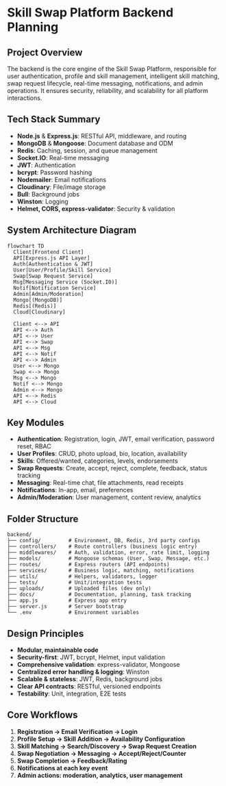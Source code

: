 # Skill Swap Platform Backend Planning

## Project Overview
The backend is the core engine of the Skill Swap Platform, responsible for user authentication, profile and skill management, intelligent skill matching, swap request lifecycle, real-time messaging, notifications, and admin operations. It ensures security, reliability, and scalability for all platform interactions.

## Tech Stack Summary
- **Node.js** & **Express.js**: RESTful API, middleware, and routing
- **MongoDB** & **Mongoose**: Document database and ODM
- **Redis**: Caching, session, and queue management
- **Socket.IO**: Real-time messaging
- **JWT**: Authentication
- **bcrypt**: Password hashing
- **Nodemailer**: Email notifications
- **Cloudinary**: File/image storage
- **Bull**: Background jobs
- **Winston**: Logging
- **Helmet, CORS, express-validator**: Security & validation

## System Architecture Diagram
```mermaid
flowchart TD
  Client[Frontend Client]
  API[Express.js API Layer]
  Auth[Authentication & JWT]
  User[User/Profile/Skill Service]
  Swap[Swap Request Service]
  Msg[Messaging Service (Socket.IO)]
  Notif[Notification Service]
  Admin[Admin/Moderation]
  Mongo[(MongoDB)]
  Redis[(Redis)]
  Cloud[Cloudinary]

  Client <--> API
  API <--> Auth
  API <--> User
  API <--> Swap
  API <--> Msg
  API <--> Notif
  API <--> Admin
  User <--> Mongo
  Swap <--> Mongo
  Msg <--> Mongo
  Notif <--> Mongo
  Admin <--> Mongo
  API <--> Redis
  API <--> Cloud
```

## Key Modules
- **Authentication**: Registration, login, JWT, email verification, password reset, RBAC
- **User Profiles**: CRUD, photo upload, bio, location, availability
- **Skills**: Offered/wanted, categories, levels, endorsements
- **Swap Requests**: Create, accept, reject, complete, feedback, status tracking
- **Messaging**: Real-time chat, file attachments, read receipts
- **Notifications**: In-app, email, preferences
- **Admin/Moderation**: User management, content review, analytics

## Folder Structure
```
backend/
├── config/         # Environment, DB, Redis, 3rd party configs
├── controllers/    # Route controllers (business logic entry)
├── middlewares/    # Auth, validation, error, rate limit, logging
├── models/         # Mongoose schemas (User, Swap, Message, etc.)
├── routes/         # Express routers (API endpoints)
├── services/       # Business logic, matching, notifications
├── utils/          # Helpers, validators, logger
├── tests/          # Unit/integration tests
├── uploads/        # Uploaded files (dev only)
├── docs/           # Documentation, planning, task tracking
├── app.js          # Express app entry
├── server.js       # Server bootstrap
└── .env            # Environment variables
```

## Design Principles
- **Modular, maintainable code**
- **Security-first**: JWT, bcrypt, Helmet, input validation
- **Comprehensive validation**: express-validator, Mongoose
- **Centralized error handling & logging**: Winston
- **Scalable & stateless**: JWT, Redis, background jobs
- **Clear API contracts**: RESTful, versioned endpoints
- **Testability**: Unit, integration, E2E tests

## Core Workflows
1. **Registration → Email Verification → Login**
2. **Profile Setup → Skill Addition → Availability Configuration**
3. **Skill Matching → Search/Discovery → Swap Request Creation**
4. **Swap Negotiation → Messaging → Accept/Reject/Counter**
5. **Swap Completion → Feedback/Rating**
6. **Notifications at each key event**
7. **Admin actions: moderation, analytics, user management** 